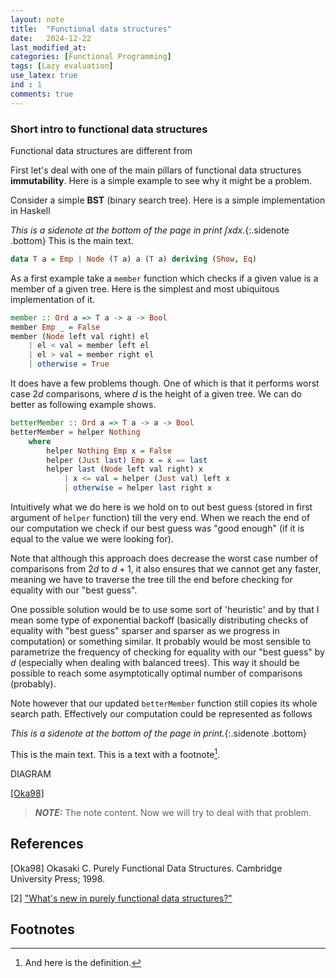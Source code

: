 ```yaml
---
layout: note
title:  "Functional data structures"
date:   2024-12-22
last_modified_at: 
categories: [Functional Programming]
tags: [Lazy evaluation]
use_latex: true
ind : 1
comments: true
---
```



### Short intro to functional data structures

Functional data structures are different from  

First let's deal with one of the main pillars of functional data structures **immutability**.
Here is a simple example to see why it might be a problem.

Consider a simple **BST** (binary search tree). Here is a simple implementation in Haskell

*This is a sidenote at the bottom of the page in print $\int x dx$.*{:.sidenote .bottom}
This is the main text. 

```haskell
data T a = Emp | Node (T a) a (T a) deriving (Show, Eq)
```

As a first example take a `member` function which checks if a given value is 
a member of a given tree. Here is the simplest and most ubiquitous implementation of it.

```haskell
member :: Ord a => T a -> a -> Bool
member Emp _ = False
member (Node left val right) el
    | el < val = member left el
    | el > val = member right el
    | otherwise = True
```
It does have a few problems though. One of which is that it performs worst case 
$2d$ comparisons, where $d$ is the height of a given tree. We can do better as following example shows.

```haskell
betterMember :: Ord a => T a -> a -> Bool
betterMember = helper Nothing
    where 
        helper Nothing Emp x = False
        helper (Just last) Emp x = x == last
        helper last (Node left val right) x
            | x <= val = helper (Just val) left x
            | otherwise = helper last right x
```


Intuitively what we do here is we hold on to out best guess (stored in first argument of `helper` function) till the very end. 
When we reach the end of our computation we check if our best guess was "good enough" (if it is equal to the value we were looking for).

Note that although this approach does decrease the worst case number of comparisons from $2d$ to $d + 1$, it also ensures that we cannot get any faster, meaning we have to traverse the tree till the end before checking for equality with our "best guess". 

One possible solution would be to use some sort of 'heuristic' and by that I mean some type of exponential backoff (basically distributing checks of equality with "best guess" sparser and sparser as we progress in computation) or something similar. It 
probably would be most sensible to parametrize the frequency of checking for equality 
with our "best guess" by $d$ (especially when dealing with balanced trees). 
This way it should be possible to reach some asymptotically optimal number 
of comparisons (probably).

Note however that our updated `betterMember` function still copies its whole search path. Effectively our computation could be represented as follows

*This is a sidenote at the bottom of the page in print.*{:.sidenote .bottom}

This is the main text. 
This is a text with a
footnote[^Notation].


<!-- <span class="sidenote">This is a side note that will appear on the side of the page.</span> -->

DIAGRAM

[[Oka98]](#Oka98)
> **_NOTE:_**  The note content.
Now we will try to deal with that problem.

## References

<a id="Oka98" name="Okasaki98">[Oka98]</a>
Okasaki C. Purely Functional Data Structures. Cambridge University Press; 1998.

<a id="2">[2]</a>
["What's new in purely functional data structures?"](https://cstheory.stackexchange.com/questions/1539/whats-new-in-purely-functional-data-structures-since-okasaki)

## Footnotes
[^Notation]: And here is the definition.

